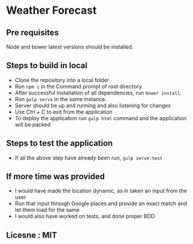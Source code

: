 # Weather Forecast

## Pre requisites
 Node and bower latest versions should be installed.

## Steps to build in local
 - Clone the repository into a local folder
  - Run ```npm i``` in the Command prompt of root directory. 
  - After successful installation of all dependencies, run ```bower install```.
  - Run ```gulp serve``` in the same instance.
  - Server should be up and running and also listening for changes
  - Use _Ctrl + C_ to exit from the application
  - To deploy the application run `gulp html` command and the application will be packed
  

## Steps to test the application
 - If all the above step have already been run, `gulp serve:test` 

## If more time was provided
- I would have made the location dynamic, as in taken an input from the user
- Run that input through Google places and provide an exact match and let them load for the same
- I would also have worked on tests, and done proper BDD.

## Licesne : MIT
